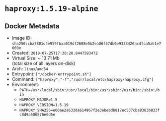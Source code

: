 # `haproxy:1.5.19-alpine`

## Docker Metadata

- Image ID: `sha256:cba5801d4e959fbaa019df2608e5b2ea06f57db0e9333426ac4fca5ab1e7669e`
- Created: `2018-07-25T17:30:28.844759347Z`
- Virtual Size: ~ 13.71 Mb  
  (total size of all layers on-disk)
- Arch: `linux`/`amd64`
- Entrypoint: `["/docker-entrypoint.sh"]`
- Command: `["haproxy","-f","/usr/local/etc/haproxy/haproxy.cfg"]`
- Environment:
  - `PATH=/usr/local/sbin:/usr/local/bin:/usr/sbin:/usr/bin:/sbin:/bin`
  - `HAPROXY_MAJOR=1.5`
  - `HAPROXY_VERSION=1.5.19`
  - `HAPROXY_SHA256=e00ae2a633da614967f2e3ebebdb817ec537cba8383b833fc8d9a506876e0d5e`
